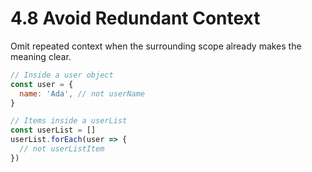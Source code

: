 # 4.8 Avoid Redundant Context
Omit repeated context when the surrounding scope already makes the meaning
clear.

```js
// Inside a user object
const user = {
  name: 'Ada', // not userName
}

// Items inside a userList
const userList = []
userList.forEach(user => {
  // not userListItem
})
```
